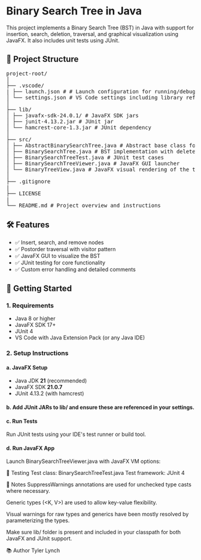 # Binary Search Tree in Java

This project implements a Binary Search Tree (BST) in Java with support for insertion, search, deletion, traversal, and graphical visualization using JavaFX. It also includes unit tests using JUnit.

## 📁 Project Structure

<pre>
project-root/
│
├── .vscode/
| ├── launch.json # # Launch configuration for running/debugging
│ └── settings.json # VS Code settings including library references
│
├── lib/
│ ├── javafx-sdk-24.0.1/ # JavaFX SDK jars
│ ├── junit-4.13.2.jar # JUnit jar
│ └── hamcrest-core-1.3.jar # JUnit dependency
│
├── src/
│ ├── AbstractBinarySearchTree.java # Abstract base class for BST
│ ├── BinarySearchTree.java # BST implementation with delete
│ ├── BinarySearchTreeTest.java # JUnit test cases
│ ├── BinarySearchTreeViewer.java # JavaFX GUI launcher
│ └── BinaryTreeView.java # JavaFX visual rendering of the tree
│
├── .gitignore
|
├── LICENSE
|
└── README.md # Project overview and instructions
</pre>
  
## 🛠️ Features

- ✅ Insert, search, and remove nodes
- ✅ Postorder traversal with visitor pattern
- ✅ JavaFX GUI to visualize the BST
- ✅ JUnit testing for core functionality
- ✅ Custom error handling and detailed comments

## 🚀 Getting Started

### 1. Requirements

- Java 8 or higher
- JavaFX SDK 17+
- JUnit 4
- VS Code with Java Extension Pack (or any Java IDE)

### 2. Setup Instructions

#### a. JavaFX Setup

- Java JDK **21** (recommended)
- JavaFX SDK **21.0.7**
- JUnit 4.13.2 (with hamcrest)

#### b. Add JUnit JARs to lib/ and ensure these are referenced in your settings.

#### c. Run Tests
Run JUnit tests using your IDE's test runner or build tool.

#### d. Run JavaFX App
Launch BinarySearchTreeViewer.java with JavaFX VM options:

🧪 Testing
Test class: BinarySearchTreeTest.java
Test framework: JUnit 4

🧾 Notes
SuppressWarnings annotations are used for unchecked type casts where necessary.

Generic types (<K, V>) are used to allow key-value flexibility.

Visual warnings for raw types and generics have been mostly resolved by parameterizing the types.

Make sure lib/ folder is present and included in your classpath for both JavaFX and JUnit support.

📚 Author
Tyler Lynch
